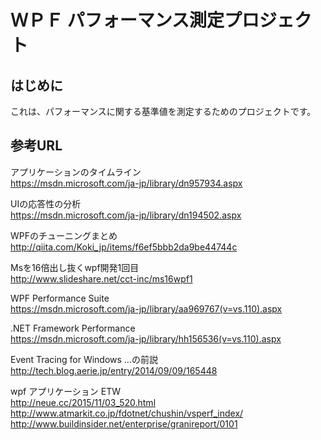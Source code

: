 # ＷＰＦ パフォーマンス測定プロジェクト

## はじめに
これは、パフォーマンスに関する基準値を測定するためのプロジェクトです。

## 参考URL
アプリケーションのタイムライン  
https://msdn.microsoft.com/ja-jp/library/dn957934.aspx

UIの応答性の分析  
https://msdn.microsoft.com/ja-jp/library/dn194502.aspx

WPFのチューニングまとめ  
http://qiita.com/Koki_jp/items/f6ef5bbb2da9be44744c

Msを16倍出し抜くwpf開発1回目  
http://www.slideshare.net/cct-inc/ms16wpf1

WPF Performance Suite  
https://msdn.microsoft.com/ja-jp/library/aa969767(v=vs.110).aspx

.NET Framework Performance  
https://msdn.microsoft.com/ja-jp/library/hh156536(v=vs.110).aspx

Event Tracing for Windows …の前説  
http://tech.blog.aerie.jp/entry/2014/09/09/165448

wpf アプリケーション ETW  
http://neue.cc/2015/11/03_520.html  
http://www.atmarkit.co.jp/fdotnet/chushin/vsperf_index/  
http://www.buildinsider.net/enterprise/granireport/0101

